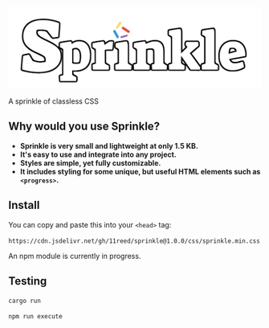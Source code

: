 ![Sprinkle Logo](assets/images/sprinkle-logo-css-white.png)

A sprinkle of classless CSS

## Why would you use Sprinkle?

* **Sprinkle is very small and lightweight at only 1.5 KB.**
* **It's easy to use and integrate into any project.**
* **Styles are simple, yet fully customizable.**
* **It includes styling for some unique, but useful HTML elements such as ``<progress>``.**

## Install

You can copy and paste this into your `<head>` tag:

`https://cdn.jsdelivr.net/gh/11reed/sprinkle@1.0.0/css/sprinkle.min.css`

An npm module is currently in progress.

## Testing

`cargo run`

`npm run execute`